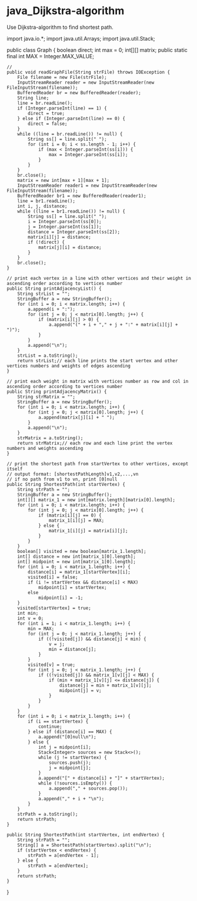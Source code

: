 # java_Dijkstra-algorithm
Use Dijkstra-algorithm to find shortest path.


import java.io.*;
import java.util.Arrays;
import java.util.Stack;

public class Graph {
    boolean direct;
    int max = 0;
    int[][] matrix;
    public static final int MAX = Integer.MAX_VALUE;

    //
    public void readGraphFile(String strFile) throws IOException {
        File filename = new File(strFile);
        InputStreamReader reader = new InputStreamReader(new FileInputStream(filename));
        BufferedReader br = new BufferedReader(reader);
        String line;
        line = br.readLine();
        if (Integer.parseInt(line) == 1) {
            direct = true;
        } else if (Integer.parseInt(line) == 0) {
            direct = false;
        }
        while ((line = br.readLine()) != null) {
            String ss[] = line.split(" ");
            for (int i = 0; i < ss.length - 1; i++) {
                if (max < Integer.parseInt(ss[i])) {
                    max = Integer.parseInt(ss[i]);
                }
            }
        }
        br.close();
        matrix = new int[max + 1][max + 1];
        InputStreamReader reader1 = new InputStreamReader(new FileInputStream(filename));
        BufferedReader br1 = new BufferedReader(reader1);
        line = br1.readLine();
        int i, j, distance;
        while ((line = br1.readLine()) != null) {
            String ss[] = line.split(" ");
            i = Integer.parseInt(ss[0]);
            j = Integer.parseInt(ss[1]);
            distance = Integer.parseInt(ss[2]);
            matrix[i][j] = distance;
            if (!direct) {
                matrix[j][i] = distance;
            }
        }
        br.close();
    }

    // print each vertex in a line with other vertices and their weight in ascending order according to vertices number
    public String printAdjacencyList() {
        String strList = "";
        StringBuffer a = new StringBuffer();
        for (int i = 0; i < matrix.length; i++) {
            a.append(i + ":");
            for (int j = 0; j < matrix[0].length; j++) {
                if (matrix[i][j] > 0) {
                    a.append("(" + i + "," + j + ":" + matrix[i][j] + ")");
                }
            }
            a.append("\n");
        }
        strList = a.toString();
        return strList;// each line prints the start vertex and other vertices numbers and weights of edges ascending
    }

    // print each weight in matrix with vertices number as row and col in ascending order according to vertices number
    public String printAdjacencyMatrix() {
        String strMatrix = "";
        StringBuffer a = new StringBuffer();
        for (int i = 0; i < matrix.length; i++) {
            for (int j = 0; j < matrix[0].length; j++) {
                a.append(matrix[j][i] + " ");
            }
            a.append("\n");
        }
        strMatrix = a.toString();
        return strMatrix;// each row and each line print the vertex numbers and weights ascending
    }

    // print the shortest path from startVertex to other vertices, except itself
    // output format: [shortestPathLength]v1,v2,...,vn
    // if no path from v1 to vn, print [0]null
    public String ShortestPath(int startVertex) {
        String strPath = "";
        StringBuffer a = new StringBuffer();
        int[][] matrix_1 = new int[matrix.length][matrix[0].length];
        for (int i = 0; i < matrix.length; i++) {
            for (int j = 0; j < matrix[0].length; j++) {
                if (matrix[i][j] == 0) {
                    matrix_1[i][j] = MAX;
                } else {
                    matrix_1[i][j] = matrix[i][j];
                }
            }
        }
        boolean[] visited = new boolean[matrix_1.length];
        int[] distance = new int[matrix_1[0].length];
        int[] midpoint = new int[matrix_1[0].length];
        for (int i = 0; i < matrix_1.length; i++) {
            distance[i] = matrix_1[startVertex][i];
            visited[i] = false;
            if (i != startVertex && distance[i] < MAX)
                midpoint[i] = startVertex;
            else
                midpoint[i] = -1;
        }
        visited[startVertex] = true;
        int min;
        int v = 0;
        for (int i = 1; i < matrix_1.length; i++) {
            min = MAX;
            for (int j = 0; j < matrix_1.length; j++) {
                if ((!visited[j]) && distance[j] < min) {
                    v = j;
                    min = distance[j];
                }
            }
            visited[v] = true;
            for (int j = 0; j < matrix_1.length; j++) {
                if ((!visited[j]) && matrix_1[v][j] < MAX) {
                    if (min + matrix_1[v][j] <= distance[j]) {
                        distance[j] = min + matrix_1[v][j];
                        midpoint[j] = v;
                    }
                }
            }
        }
        for (int i = 0; i < matrix_1.length; i++) {
            if (i == startVertex) {
                continue;
            } else if (distance[i] == MAX) {
                a.append("[0]null\n");
            } else {
                int j = midpoint[i];
                Stack<Integer> sources = new Stack<>();
                while (j != startVertex) {
                    sources.push(j);
                    j = midpoint[j];
                }
                a.append("[" + distance[i] + "]" + startVertex);
                while (!sources.isEmpty()) {
                    a.append("," + sources.pop());
                }
                a.append("," + i + "\n");
            }
        }
        strPath = a.toString();
        return strPath;
    }

    public String ShortestPath(int startVertex, int endVertex) {
        String strPath = "";
        String[] a = ShortestPath(startVertex).split("\n");
        if (startVertex < endVertex) {
            strPath = a[endVertex - 1];
        } else {
            strPath = a[endVertex];
        }
        return strPath;
    }


}
